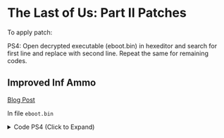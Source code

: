 # The Last of Us: Part II Patches

To apply patch:

PS4: Open decrypted executable (eboot.bin) in hexeditor and search for first line and replace with second line. Repeat the same for remaining codes.

## Improved Inf Ammo

[Blog Post](https://illusion0001.github.io/cheatcodes/2021/03/20/t2-silencer-cheat/)

In file `eboot.bin`

<details>
<summary>Code PS4 (Click to Expand)</summary>

```
1.07

41 ff 8e 14 08 00 00 4c 89 f7

67 67 e8 32 53 e2 ff 4c 89 f7

55 48 89 e5 41 57 41 56 41 55 41 54 53 50 49 89 f6 e8 ea 0d de 00 48 8d 15 ab 01 5d 01 be 10 00

48 8b 05 19 30 36 02 80 3d e3 a6 1a 02 00 80 b8 ac 43 00 00 00 75 07 41 ff 8e 14 08 00 00 c3 00
```

</details>

